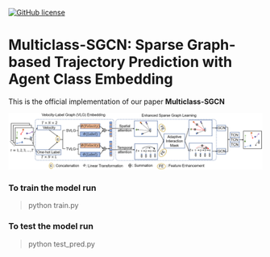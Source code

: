 [![GitHub license](https://img.shields.io/github/license/Carrotsniper/Multiclass-SGCN)](https://github.com/Carrotsniper/Multiclass-SGCN/blob/main/LICENSE)
# Multiclass-SGCN: Sparse Graph-based Trajectory Prediction with Agent Class Embedding

This is the official implementation of our paper **Multiclass-SGCN**

![](images/struct.png)


### To train the model run 
> python train.py

### To test the model run  
> python test_pred.py
